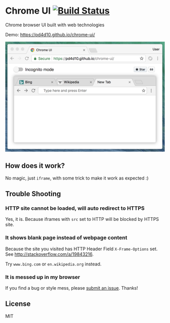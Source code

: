 # Chrome UI [![Build Status](https://travis-ci.org/pd4d10/chrome-ui.svg?branch=master)](https://travis-ci.org/pd4d10/chrome-ui)

Chrome browser UI built with web technologies

Demo: https://pd4d10.github.io/chrome-ui/

<img width="609" src="assets/demo.png" alt="demo" />

## How does it work?

No magic, just `iframe`, with some trick to make it work as expected :)

## Trouble Shooting

### HTTP site cannot be loaded, will auto redirect to HTTPS

Yes, it is. Because iframes with `src` set to HTTP will be blocked by HTTPS site.

### It shows blank page instead of webpage content

Because the site you visited has HTTP Header Field `X-Frame-Options` set. See http://stackoverflow.com/a/19843216.

Try `www.bing.com` or `en.wikipedia.org` instead.

### It is messed up in my browser

If you find a bug or style mess, please [submit an issue](https://github.com/pd4d10/chrome-ui/issues/new). Thanks!

## License

MIT
